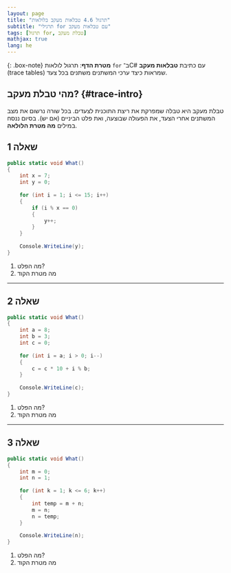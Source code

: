 ```yaml
---
layout: page
title: "תרגול 4.6 טבלאות מעקב בלולאות"
subtitle: "תרגילי for עם טבלאות מעקב"
tags: [תרגול for, טבלת מעקב]
mathjax: true
lang: he
---
```


{: .box-note}
**מטרת הדף**: תרגול לולאות `for` ב־C# עם כתיבת **טבלאות מעקב** (trace tables) שמראות כיצד ערכי המשתנים משתנים בכל צעד.

## מהי טבלת מעקב? {#trace-intro}

טבלת מעקב היא טבלה שמפרקת את ריצת התוכנית לצעדים. בכל שורה נרשום את מצב המשתנים אחרי הצעד, את הפעולה שבוצעה, ואת פלט הביניים (אם יש). בסיום ננסח במילים **מה מטרת הלולאה**.

## שאלה 1

```csharp
public static void What()
{
    int x = 7;
    int y = 0;
    
    for (int i = 1; i <= 15; i++)
    {
        if (i % x == 0)
        {
            y++;
        }
    }
    
    Console.WriteLine(y);
}
```

1. מה הפלט?
2. מה מטרת הקוד

---

## שאלה 2


```csharp
public static void What()
{
    int a = 8;
    int b = 3;
    int c = 0;
    
    for (int i = a; i > 0; i--)
    {
        c = c * 10 + i % b;
    }
    
    Console.WriteLine(c);
}
```

1. מה הפלט?
2. מה מטרת הקוד

---

## שאלה 3

```csharp
public static void What()
{
    int m = 0;
    int n = 1;
    
    for (int k = 1; k <= 6; k++)
    {
        int temp = m + n;
        m = n;
        n = temp;
    }
    
    Console.WriteLine(n);
}
```


1. מה הפלט?
2. מה מטרת הקוד

